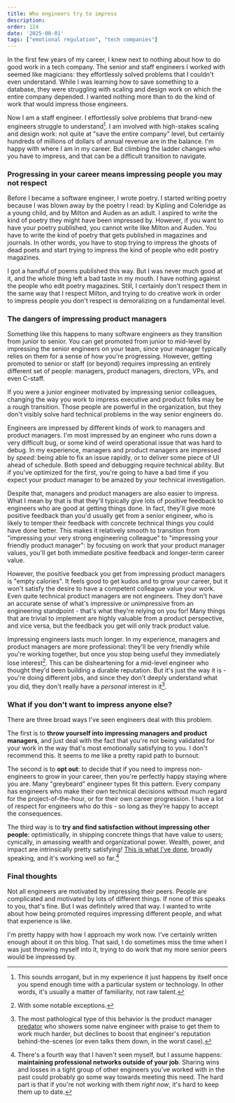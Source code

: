 ```yaml
---
title: Who engineers try to impress
description: 
order: 124
date: '2025-08-01'
tags: ["emotional regulation", "tech companies"]
---
```


In the first few years of my career, I knew next to nothing about how to do good work in a tech company. The senior and staff engineers I worked with seemed like magicians: they effortlessly solved problems that I couldn't even understand. While I was learning how to save something to a database, they were struggling with scaling and design work on which the entire company depended. I wanted nothing more than to do the kind of work that would impress those engineers.

Now I am a staff engineer. I effortlessly solve problems that brand-new engineers struggle to understand[^1]. I am involved with high-stakes scaling and design work: not quite at "save the entire company" level, but certainly hundreds of millions of dollars of annual revenue are in the balance. I'm happy with where I am in my career. But climbing the ladder changes _who_ you have to impress, and that can be a difficult transition to navigate.

### Progressing in your career means impressing people you may not respect

Before I became a software engineer, I wrote poetry. I started writing poetry because I was blown away by the poetry I read: by Kipling and Coleridge as a young child, and by Milton and Auden as an adult. I aspired to write the kind of poetry they might have been impressed by. However, if you want to have your poetry published, you cannot write like Milton and Auden. You have to write the kind of poetry that gets published in magazines and journals. In other words, you have to stop trying to impress the ghosts of dead poets and start trying to impress the kind of people who edit poetry magazines.

I got a handful of poems published this way. But I was never much good at it, and the whole thing left a bad taste in my mouth. I have nothing against the people who edit poetry magazines. Still, I certainly don't respect them in the same way that I respect Milton, and trying to do creative work in order to impress people you don't respect is demoralizing on a fundamental level.

### The dangers of impressing product managers

Something like this happens to many software engineers as they transition from junior to senior. You can get promoted from junior to mid-level by impressing the senior engineers on your team, since your manager typically relies on them for a sense of how you're progressing. However, getting promoted to senior or staff (or beyond) requires impressing an entirely different set of people: managers, product managers, directors, VPs, and even C-staff.

If you were a junior engineer motivated by impressing senior colleagues, changing the way you work to impress executive and product folks may be a rough transition. Those people are powerful in the organization, but they don't visibly solve hard technical problems in the way senior engineers do.

Engineers are impressed by different kinds of work to managers and product managers. I'm most impressed by an engineer who runs down a very difficult bug, or some kind of weird operational issue that was hard to debug. In my experience, managers and product managers are impressed by _speed_: being able to fix an issue rapidly, or to deliver some piece of UI ahead of schedule. Both speed and debugging require technical ability. But if you've optimized for the first, you're going to have a bad time if you expect your product manager to be amazed by your technical investigation.

Despite that, managers and product managers are also easier to impress. What I mean by that is that they'll typically give lots of positive feedback to engineers who are good at getting things done. In fact, they'll give more positive feedback than you'd usually get from a senior engineer, who is likely to temper their feedback with concrete technical things you could have done better. This makes it relatively smooth to transition from "impressing your very strong engineering colleague" to "impressing your friendly product manager": by focusing on work that your product manager values, you'll get both immediate positive feedback and longer-term career value.

However, the positive feedback you get from impressing product managers is "empty calories". It feels good to get kudos and to grow your career, but it won't satisfy the desire to have a competent colleague value your work. Even quite technical product managers are not engineers. They don't have an accurate sense of what's impressive or unimpressive from an engineering standpoint - that's what they're relying on you for! Many things that are trivial to implement are highly valuable from a product perspective, and vice versa, but the feedback you get will only track product value.

Impressing engineers lasts much longer. In my experience, managers and product managers are more professional: they'll be very friendly while you're working together, but once you stop being useful they immediately lose interest[^2]. This can be disheartening for a mid-level engineer who thought they'd been building a durable reputation. But it's just the way it is - you're doing different jobs, and since they don't deeply understand what you did, they don't really have a _personal_ interest in it[^3].

### What if you don't want to impress anyone else?

There are three broad ways I've seen engineers deal with this problem.

The first is to **throw yourself into impressing managers and product managers**, and just deal with the fact that you're not being validated for your work in the way that's most emotionally satisfying to you. I don't recommend this. It seems to me like a pretty rapid path to burnout.

The second is to **opt out**: to decide that if you need to impress non-engineers to grow in your career, then you're perfectly happy staying where you are. Many "greybeard" engineer types fit this pattern. Every company has engineers who make their own technical decisions without much regard for the project-of-the-hour, or for their own career progression. I have a lot of respect for engineers who do this - so long as they're happy to accept the consequences.

The third way is to **try and find satisfaction without impressing other people**: optimistically, in shipping concrete things that have value to users; cynically, in amassing wealth and organizational power. Wealth, power, and impact are intrinsically pretty satisfying! [This is what I've done](/shareholder-value), broadly speaking, and it's working well so far.[^4]

### Final thoughts

Not all engineers are motivated by impressing their peers. People are complicated and motivated by lots of different things. If none of this speaks to you, that's fine. But I was definitely wired that way. I wanted to write about how being promoted requires impressing different people, and what that experience is like.

I'm pretty happy with how I approach my work now. I've certainly written enough about it on this blog. That said, I do sometimes miss the time when I was just throwing myself into it, trying to do work that my more senior peers would be impressed by.

[^1]: This sounds arrogant, but in my experience it just happens by itself once you spend enough time with a particular system or technology. In other words, it's usually a matter of familiarity, not raw talent.

[^2]: With some notable exceptions.

[^3]: The most pathological type of this behavior is the product manager [predator](/predators) who showers some naive engineer with praise to get them to work much harder, but declines to boost that engineer's reputation behind-the-scenes (or even talks them down, in the worst case).

[^4]: There's a fourth way that I haven't seen myself, but I assume happens: **maintaining professional networks outside of your job**. Sharing wins and losses in a tight group of other engineers you've worked with in the past could probably go some way towards meeting this need. The hard part is that if you're not working with them _right now_, it's hard to keep them up to date.